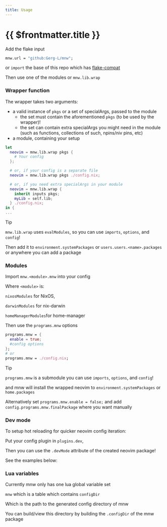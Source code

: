 ```yaml
---
title: Usage
---
```

# {{ $frontmatter.title }}

Add the flake input

```nix
mnw.url = "github:Gerg-L/mnw";
```

or `import` the base of this repo which has
[flake-compat](https://github.com/edolstra/flake-compat)

Then use one of the modules or `mnw.lib.wrap`

### Wrapper function

The wrapper takes two arguments:
- a valid instance of `pkgs` or a set of specialArgs, passed to the module
  - the set must contain the aforementioned `pkgs` (to be used by the
    wrapper)!
  - the set can contain extra specialArgs you might need in the module (such
    as functions, collections of such, npins/niv pins, etc)
- a module, containing your setup

```nix
let
  neovim = mnw.lib.wrap pkgs {
    # Your config
  };

  # or, if your config is a separate file
  neovim = mnw.lib.wrap pkgs ./config.nix;

  # or, if you need extra specialArgs in your module
  neovim = mnw.lib.wrap {
    inherit inputs pkgs;
    myLib = self.lib;
  } ./config.nix;
in {
...
```

> [!TIP]
> `mnw.lib.wrap` uses `evalModules`, so you can use `imports`, `options`, and
> `config`!

Then add it to `environment.systemPackages` or `users.users.<name>.packages` or
anywhere you can add a package

### Modules

Import `mnw.<module>.mnw` into your config

Where `<module>` is:

`nixosModules` for NixOS,

`darwinModules` for nix-darwin

`homeManagerModules`for home-manager

Then use the `programs.mnw` options

```nix
programs.mnw = {
  enable = true;
  #config options
};
# or
programs.mnw = ./config.nix;
```

> [!TIP]
> `programs.mnw` is a submodule you can use `imports`, `options`, and `config`!

and mnw will install the wrapped neovim to `environment.systemPackages` or
`home.packages`

Alternatively set `programs.mnw.enable = false;` and add
`config.programs.mnw.finalPackage` where you want manually

### Dev mode

To setup hot reloading for quicker neovim config iteration:

Put your config plugin in `plugins.dev`,

Then you can use the `.devMode` attribute of the created neovim package!

See the examples below:

### Lua variables

Currently mnw only has one lua global variable set

`mnw` which is a table which contains `configDir`

Which is the path to the generated config directory of mnw

You can build/view this directory by building the `.configDir` of the mnw package
